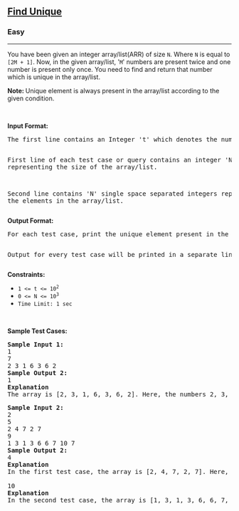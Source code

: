 <h2>
    <a href="https://www.codingninjas.com/studio/problems/find-unique_625159?">
        Find Unique
    </a>
</h2>

<h3>Easy</h3>

<hr>

<p>You have been given an integer array/list(ARR) of size <code>N</code>. Where <code>N</code> is equal to <code>[2M + 1]</code>. Now, in the given array/list, '<code>M</code>' numbers are present twice and one number is present only once. You need to find and return that number which is unique in the array/list.

<p><strong>Note: </strong>Unique element is always present in the array/list according to the given condition.</p>


<p>&nbsp;</p>
<p><strong>Input Format:</strong></p>
<pre>
The first line contains an Integer 't' which denotes the number of test cases or queries to be run. Then the test cases follow.

First line of each test case or query contains an integer 'N' representing the size of the array/list.

Second line contains 'N' single space separated integers representing the elements in the array/list.
</pre>

<p><strong>Output Format:</strong></p>
<pre>
For each test case, print the unique element present in the array.

Output for every test case will be printed in a separate line.
</pre>

<p><strong>Constraints:</strong></p>

<ul>
	<li><code>1 &lt;= t &lt;= 10<sup>2</sup></code></li>
	<li><code>0 &lt;= N &lt;= 10<sup>3</sup></code></li>
	<li><code>Time Limit: 1 sec</code></li>
</ul>

<p>&nbsp;</p>
<p><strong class="TestCases">Sample Test Cases:</strong></p>
<pre>
<strong>Sample Input 1:</strong> 
1
7
2 3 1 6 3 6 2
<strong>Sample Output 2:</strong>
1
<strong>Explanation</strong>
The array is [2, 3, 1, 6, 3, 6, 2]. Here, the numbers 2, 3, and 6 are present twice, and the number 1 is present only once. So, the unique number in this array is 1.
</pre>

<pre>
<strong>Sample Input 2:</strong> 
2
5
2 4 7 2 7
9
1 3 1 3 6 6 7 10 7
<strong>Sample Output 2:</strong>
4
<strong>Explanation</strong>
In the first test case, the array is [2, 4, 7, 2, 7]. Here, the numbers 2 and 7 are present twice, and the number 4 is present only once. So, the unique number in this array is 4.

10
<strong>Explanation</strong>
In the second test case, the array is [1, 3, 1, 3, 6, 6, 7, 10, 7]. Here, the numbers 1, 3, 6, and 7 are present twice, and the number 10 is present only once. So, the unique number in this array is 10.
</pre>
